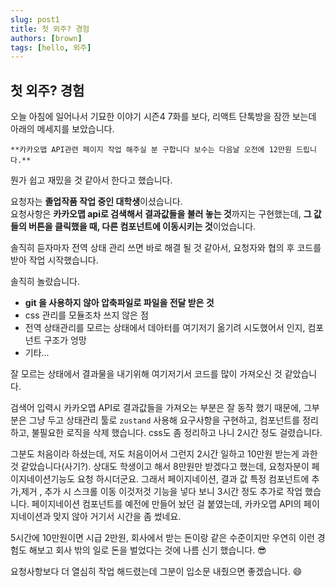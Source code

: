 ```yaml
---
slug: post1
title: 첫 외주? 경험
authors: [brown]
tags: [hello, 외주]
---
```


## 첫 외주? 경험

오늘 아침에 일어나서 기묘한 이야기 시즌4 7화를 보다, 리액트 단톡방을 잠깐 보는데 아래의 메세지를 보았습니다.

`**카카오맵 API관련 페이지 작업 해주실 분 구합니다 보수는 다음날 오전에 12만원 드립니다.**`

뭔가 쉽고 재밌을 것 같아서 한다고 했습니다.

요청자는 **졸업작품 작업 중인 대학생**이셨습니다. <br />
요청사항은 **카카오맵 api로 검색해서 결과값들을 불러 놓는 것**까지는 구현했는데, **그 값들의 버튼을 클릭했을 때, 다른 컴포넌트에 이동시키는 것**이었습니다.

솔직히 듣자마자 전역 상태 관리 쓰면 바로 해결 될 것 같아서, 요청자와 협의 후 코드를 받아 작업 시작했습니다.

솔직히 놀랐습니다.

- **git 을 사용하지 않아 압축파일로 파일을 전달 받은 것**
- css 관리를 모듈조차 쓰지 않은 점
- 전역 상태관리를 모르는 상태에서 데아터를 여기저기 옮기려 시도했어서 인지, 컴포넌트 구조가 엉망
- 기타...

잘 모르는 상태에서 결과물을 내기위해 여기저기서 코드를 많이 가져오신 것 같았습니다.

검색어 입력시 카카오맵 API로 결과값들을 가져오는 부분은 잘 동작 했기 때문에, 그부분은 그냥 두고
상태관리 툴로 `zustand` 사용해 요구사항을 구현하고, 컴포넌트를 정리 하고, 불필요한 로직을 삭제 했습니다.
css도 좀 정리하고 나니 2시간 정도 걸렸습니다.

그분도 처음이라 하셨는데, 저도 처음이어서 그런지 2시간 일하고 10만원 받는게 과한 것 같았습니다(사기?).
상대도 학생이고 해서 8만원만 받겠다고 했는데, 요청자분이 페이지네이션기능도 요청 하시더군요.
그래서 페이지네이션, 결과 값 특정 컴포넌트에 추가,제거 , 추가 시 스크롤 이동 이것저것 기능을 넣다 보니
3시간 정도 추가로 작업 했습니다.
페이지네이션 컴포넌트를 예전에 만들어 놨던 걸 붙였는데, 카카오맵 API의 페이지네이션과 맞지 않아 거기서 시간을 좀 썼네요.

5시간에 10만원이면 시급 2만원, 회사에서 받는 돈이랑 같은 수준이지만 우연히 이런 경험도 해보고 회사 밖의 일로 돈을 벌었다는 것에 나름 신기 했습니다. 😎

요청사항보다 더 열심히 작업 해드렸는데 그분이 입소문 내줬으면 좋겠습니다. 😄

<!-- [Docusaurus blogging features](https://docusaurus.io/docs/blog) are powered by the [blog plugin](https://docusaurus.io/docs/api/plugins/@docusaurus/plugin-content-blog).

Simply add Markdown files (or folders) to the `blog` directory.

Regular blog authors can be added to `authors.yml`.

The blog post date can be extracted from filenames, such as:

- `2019-05-30-welcome.md`
- `2019-05-30-welcome/index.md`

A blog post folder can be convenient to co-locate blog post images:

![Docusaurus Plushie](./docusaurus-plushie-banner.jpeg)

The blog supports tags as well!

**And if you don't want a blog**: just delete this directory, and use `blog: false` in your Docusaurus config. -->
